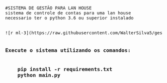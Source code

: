 <pre>
#SISTEMA DE GESTÃO PARA LAN HOUSE
sistema de controle de contas para uma lan house
necessario ter o python 3.6 ou superior instalado


![r ml-3](https://raw.githubusercontent.com/WalterSilva5/gestao-de-lan-house/master/sistema.png)

<h3>Execute o sistema utilizando os comandos:<h3>
    pip install -r requirements.txt
    python main.py
</pre>
